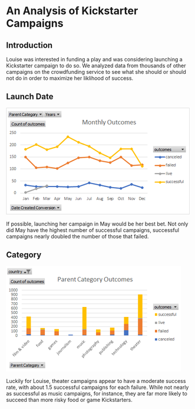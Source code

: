# An Analysis of Kickstarter Campaigns

## Introduction

Louise was interested in funding a play and was considering launching a Kickstarter campaign to do so.  We analyzed data from thousands of other campaigns on the crowdfunding service to see what she should or should not do in order to maximize her liklihood of success.

## Launch Date

![monthly outcomes](https://github.com/Jeffstr00/kickstarter-analysis/blob/main/MonthlyOutcomes.png)

If possible, launching her campaign in May would be her best bet.  Not only did May have the highest number of successful campaigns, successful campaigns nearly doubled the number of those that failed.

## Category

![categories](https://github.com/Jeffstr00/kickstarter-analysis/blob/main/ParentCategoryOutcomes.png)

Luckily for Louise, theater campaigns appear to have a moderate success rate, with about 1.5 successful campaigns for each failure.  While not nearly as successful as music campaigns, for instance, they are far more likely to succeed than more risky food or game Kickstarters.

